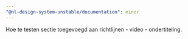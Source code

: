 ```yaml
---
"@nl-design-system-unstable/documentation": minor
---
```


Hoe te testen sectie toegevoegd aan richtlijnen - video - ondertiteling.
